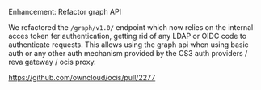 Enhancement: Refactor graph API

We refactored the `/graph/v1.0/` endpoint which now relies on the internal acces token fer authentication, getting rid of any LDAP or OIDC code to authenticate requests. This allows using the graph api when using basic auth or any other auth mechanism provided by the CS3 auth providers / reva gateway / ocis proxy.

https://github.com/owncloud/ocis/pull/2277
